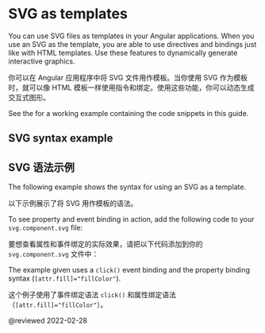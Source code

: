 # SVG as templates

You can use SVG files as templates in your Angular applications.
When you use an SVG as the template, you are able to use directives and bindings just like with HTML templates.
Use these features to dynamically generate interactive graphics.

你可以在 Angular 应用程序中将 SVG 文件用作模板。当你使用 SVG 作为模板时，就可以像 HTML 模板一样使用指令和绑定。使用这些功能，你可以动态生成交互式图形。

<div class="alert is-helpful">

See the <live-example name="template-syntax"></live-example> for a working example containing the code snippets in this guide.

</div>

## SVG syntax example

## SVG 语法示例

The following example shows the syntax for using an SVG as a template.

以下示例展示了将 SVG 用作模板的语法。

<code-example header="src/app/svg.component.ts" path="template-syntax/src/app/svg.component.ts"></code-example>

To see property and event binding in action, add the following code to your `svg.component.svg` file:

要想查看属性和事件绑定的实际效果，请把以下代码添加到你的 `svg.component.svg` 文件中：

<code-example header="src/app/svg.component.svg" path="template-syntax/src/app/svg.component.svg"></code-example>

The example given uses a `click()` event binding and the property binding syntax (`[attr.fill]="fillColor"`).

这个例子使用了事件绑定语法 `click()` 和属性绑定语法（`[attr.fill]="fillColor"`）。

<!-- links -->

<!-- external links -->

<!-- end links -->

@reviewed 2022-02-28